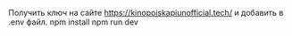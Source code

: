 Получить ключ на сайте https://kinopoiskapiunofficial.tech/ и добавить в .env файл.
npm install
npm run dev
